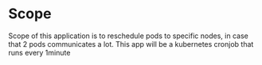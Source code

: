 # Scope

Scope of this application is to reschedule pods to specific nodes, in case that 2 pods communicates a lot.
This app will be a kubernetes cronjob that runs every 1minute